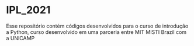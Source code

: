 # IPL_2021
Esse repositório contém códigos desenvolvidos para o curso de introdução a Python, curso desenvolvido em uma parceria entre MIT MISTI Brazil com a UNICAMP
